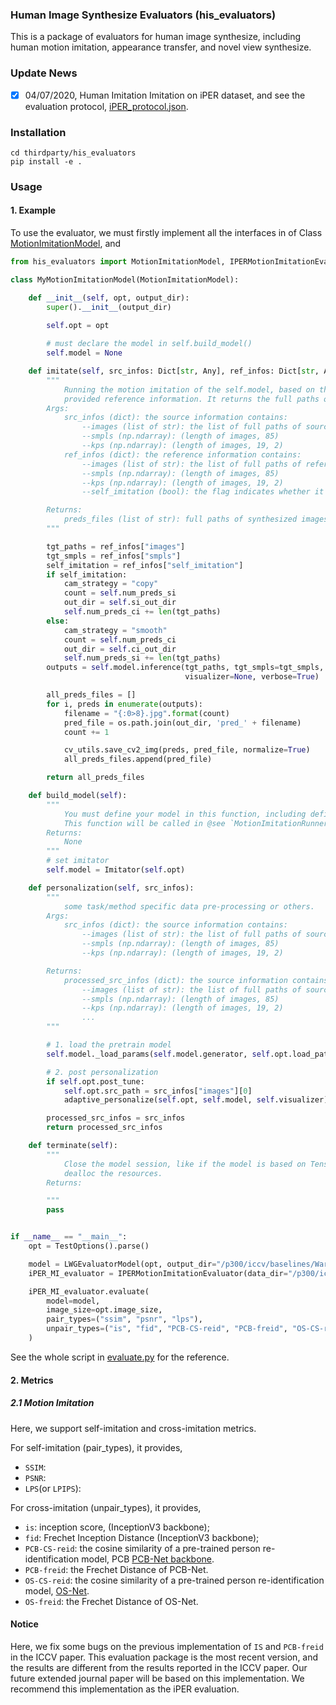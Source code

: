 ### Human Image Synthesize Evaluators (his_evaluators)
This is a package of evaluators for human image synthesize, including human motion imitation, appearance transfer, and novel view synthesize.

### Update News
- [x] 04/07/2020, Human Imitation Imitation on iPER dataset, and see the evaluation 
protocol, [iPER_protocol.json](./data/iPER_protocol.json).

### Installation
```shell
cd thirdparty/his_evaluators
pip install -e .
```

### Usage

#### 1. Example
To use the evaluator, we must firstly implement all the interfaces 
in of Class [MotionImitationModel](./his_evaluators/evaluators/motion_imitation.py), and 
```python
from his_evaluators import MotionImitationModel, IPERMotionImitationEvaluator

class MyMotionImitationModel(MotionImitationModel):

    def __init__(self, opt, output_dir):
        super().__init__(output_dir)

        self.opt = opt
        
        # must declare the model in self.build_model()
        self.model = None

    def imitate(self, src_infos: Dict[str, Any], ref_infos: Dict[str, Any]) -> List[str]:
        """
            Running the motion imitation of the self.model, based on the source information with respect to the
            provided reference information. It returns the full paths of synthesized images.
        Args:
            src_infos (dict): the source information contains:
                --images (list of str): the list of full paths of source images (the length is 1)
                --smpls (np.ndarray): (length of images, 85)
                --kps (np.ndarray): (length of images, 19, 2)
            ref_infos (dict): the reference information contains:
                --images (list of str): the list of full paths of reference images.
                --smpls (np.ndarray): (length of images, 85)
                --kps (np.ndarray): (length of images, 19, 2)
                --self_imitation (bool): the flag indicates whether it is self-imitation or not.

        Returns:
            preds_files (list of str): full paths of synthesized images with respects to the images in ref_infos.
        """

        tgt_paths = ref_infos["images"]
        tgt_smpls = ref_infos["smpls"]
        self_imitation = ref_infos["self_imitation"]
        if self_imitation:
            cam_strategy = "copy"
            count = self.num_preds_si
            out_dir = self.si_out_dir
            self.num_preds_ci += len(tgt_paths)
        else:
            cam_strategy = "smooth"
            count = self.num_preds_ci
            out_dir = self.ci_out_dir
            self.num_preds_si += len(tgt_paths)
        outputs = self.model.inference(tgt_paths, tgt_smpls=tgt_smpls, cam_strategy=cam_strategy,
                                       visualizer=None, verbose=True)

        all_preds_files = []
        for i, preds in enumerate(outputs):
            filename = "{:0>8}.jpg".format(count)
            pred_file = os.path.join(out_dir, 'pred_' + filename)
            count += 1

            cv_utils.save_cv2_img(preds, pred_file, normalize=True)
            all_preds_files.append(pred_file)

        return all_preds_files

    def build_model(self):
        """
            You must define your model in this function, including define the graph and allocate GPU.
            This function will be called in @see `MotionImitationRunnerProcessor.run()`.
        Returns:
            None
        """
        # set imitator
        self.model = Imitator(self.opt)

    def personalization(self, src_infos):
        """
            some task/method specific data pre-processing or others.
        Args:
            src_infos (dict): the source information contains:
                --images (list of str): the list of full paths of source images (the length is 1)
                --smpls (np.ndarray): (length of images, 85)
                --kps (np.ndarray): (length of images, 19, 2)

        Returns:
            processed_src_infos (dict): the source information contains:
                --images (list of str): the list of full paths of source images (the length is 1)
                --smpls (np.ndarray): (length of images, 85)
                --kps (np.ndarray): (length of images, 19, 2)
                ...
        """

        # 1. load the pretrain model
        self.model._load_params(self.model.generator, self.opt.load_path)

        # 2. post personalization
        if self.opt.post_tune:
            self.opt.src_path = src_infos["images"][0]
            adaptive_personalize(self.opt, self.model, self.visualizer)

        processed_src_infos = src_infos
        return processed_src_infos

    def terminate(self):
        """
            Close the model session, like if the model is based on TensorFlow, it needs to call sess.close() to
            dealloc the resources.
        Returns:

        """
        pass


if __name__ == "__main__":
    opt = TestOptions().parse()

    model = LWGEvaluatorModel(opt, output_dir="/p300/iccv/baselines/WarpingStrategy/LWB-add/evaluations/iPER")
    iPER_MI_evaluator = IPERMotionImitationEvaluator(data_dir="/p300/iccv/iPER")

    iPER_MI_evaluator.evaluate(
        model=model,
        image_size=opt.image_size,
        pair_types=("ssim", "psnr", "lps"),
        unpair_types=("is", "fid", "PCB-CS-reid", "PCB-freid", "OS-CS-reid", "OS-freid")
    )

```

See the whole script in [evaluate.py](../../evaluate.py) for the reference.

#### 2. Metrics
##### 2.1 Motion Imitation
Here, we support self-imitation and cross-imitation metrics.

For self-imitation (pair_types), it provides,
* `SSIM`:
* `PSNR`: 
* `LPS`(or `LPIPS`):

For cross-imitation (unpair_types), it provides,
* `is`: inception score, (InceptionV3 backbone);
* `fid`: Frechet Inception Distance (InceptionV3 backbone);
* `PCB-CS-reid`: the cosine similarity of a pre-trained person re-identification model, 
PCB [PCB-Net backbone](http://openaccess.thecvf.com/content_ECCV_2018/papers/Yifan_Sun_Beyond_Part_Models_ECCV_2018_paper.pdf).
* `PCB-freid`: the Frechet Distance of PCB-Net.
* `OS-CS-reid`: the cosine similarity of a pre-trained person re-identification model, 
[OS-Net](https://github.com/KaiyangZhou/deep-person-reid/blob/master/torchreid/models/osnet.py).
* `OS-freid`: the Frechet Distance of OS-Net.

#### Notice
Here, we fix some bugs on the previous implementation of `IS` and `PCB-freid` in the ICCV paper. This evaluation package is the 
most recent version, and the results are different from the results reported in the ICCV paper.
Our future extended journal paper will be based on this implementation. We recommend this implementation as the iPER evaluation.